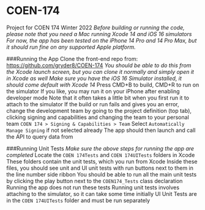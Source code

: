 # COEN-174
Project for COEN 174 Winter 2022
_Before building or running the code, please note that you need a Mac running Xcode 14 and iOS 16 simulators
For now, the app has been tested on the iPhone 14 Pro and 14 Pro Max, but it should run fine on any supported Apple platform._

###Running the App
Clone the front-end repo from: https://github.com/gryder8/COEN-174
_You should be able to do this from the Xcode launch screen, but you can clone it normally and simply open it in Xcode as well_
_Make sure you have the iOS 16 Simulator installed, it should come default with Xcode 14_
Press CMD+B to build, CMD+R to run on the simulator
If you like, you may run it on your iPhone after enabling developer mode
Note that it often takes a little bit when you first run it to attach to the simulator
If the build or run fails and gives you an error, change the development team by going to the project definition (top tab), clicking signing and capabilities and changing the team to your personal team `COEN 174 > Signing & Capabilities > Team`
Select `Automatically Manage Signing` if not selected already
The app should then launch and call the API to query data from

###Running Unit Tests
_Make sure the above steps for running the app are completed_
Locate the `COEN 174Tests` and `COEN 174UITests` folders in Xcode
These folders contain the unit tests, which you run from Xcode 
Inside these files, you should see unit and UI unit tests with run buttons next to them in the line number side ribbon
You should be able to run all the main unit tests by clicking the play button next to the `COEN174_Tests` class declaration
Running the app does not run these tests
Running unit tests involves attaching to the simulator, so it can take some time initially
UI Unit Tests are in the `COEN 174UITests` folder and must be run separately
